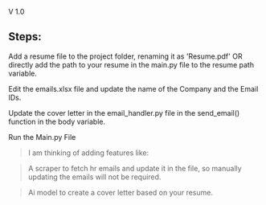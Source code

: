 V 1.0

Steps: 
--------------------------------------------------------------------------------------------------
Add a resume file to the project folder, renaming it as 'Resume.pdf' OR directly add the path to your resume in the main.py file to the resume path variable.

Edit the emails.xlsx file and update the name of the Company and the Email IDs.

Update the cover letter in the email_handler.py file in the send_email() function in the body variable.

Run the Main.py File


> I am thinking of adding features like:

> A scraper to fetch hr emails and update it in the file, so manually updating the emails will not be required.

> Ai model to create a cover letter based on your resume.
 
